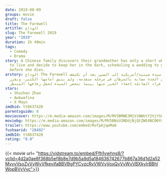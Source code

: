 ```yaml
---
date: 2019-08-09
groups: movie
draft: false
title: The Farewell
artitle: الوداع
slug: The Farewell 2019
year: "2019"
duration: 1h 40min
tags:
  - Comedy
  - Drama
story: A Chinese family discovers their grandmother has only a short while left
  to live and decide to keep her in the dark, scheduling a wedding to gather
  before she dies.
arstory: الوداع The Farewell تعود سيدة صينية/أمريكية إلى الصين بعد أن تكتشف
  عائلتها أن الجدة مصابة بالسرطان في مرحلة متقدمة، ولم يتبق أمامها الكثير، ويقرر
  أفراد العائلة إخفاء الخبر عنها بينما تتحضر السيدة لحفل زفافها المنتظر.
stars:
  - Shuzhen Zhao
  - Awkwafina
  - X Mayo
imdbid: tt8637428
parentsguide: 8
moviecover: https://m.media-amazon.com/images/M/MV5BMWE3MjViNWUtY2VjYS00ZDBjLTllMzYtN2FkY2QwYmRiMDhjXkEyXkFqcGdeQXVyODQzNTE3ODc@._V1_FMjpg_UY864_.jpg
moviebg: https://m.media-amazon.com/images/M/MV5BNzU3NDdjNjQtZWE4NC00YmQ4LWI0OGQtZDg5ZTFmOGY0NjIxXkEyXkFqcGdeQXVyNzI1NzMxNzM@._V1_SX1777_CR0,0,1777,745_AL_.jpg
trailer: https://www.youtube.com/embed/RofpAjqwMa8
fushaarid: "28492"
imdbId: tt8637428
rating: "8.0"
---
```


{{< movie url= "https://vidstream.to/embed/Ffh1vwhns8/?vclid=4d2a0ae8f368b5ef8b8e7d9b5a9d5a184636742677b867a36d1d2a52MvvvVsoZvVvWvVfkeyifaBBVBgPYCvzcRvVWVvVoxQvVvWvVBXkylrBBhlWopBVvVvc">}}
